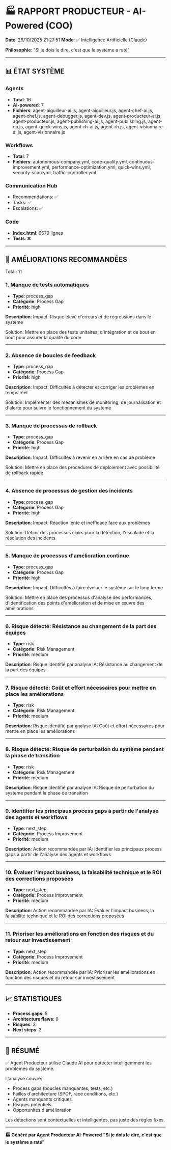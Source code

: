 # 🏭 RAPPORT PRODUCTEUR - AI-Powered (COO)

**Date**: 26/10/2025 21:27:51
**Mode**: ✅ Intelligence Artificielle (Claude)

**Philosophie**: "Si je dois le dire, c'est que le système a raté"

---

## 📊 ÉTAT SYSTÈME

### Agents
- **Total**: 16
- **AI-powered**: 7
- **Fichiers**: agent-aiguilleur-ai.js, agent-aiguilleur.js, agent-chef-ai.js, agent-chef.js, agent-debugger.js, agent-dev.js, agent-producteur-ai.js, agent-producteur.js, agent-publishing-ai.js, agent-publishing.js, agent-qa.js, agent-quick-wins.js, agent-rh-ai.js, agent-rh.js, agent-visionnaire-ai.js, agent-visionnaire.js

### Workflows
- **Total**: 7
- **Fichiers**: autonomous-company.yml, code-quality.yml, continuous-improvement.yml, performance-optimization.yml, quick-wins.yml, security-scan.yml, traffic-controller.yml

### Communication Hub
- Recommendations: ✅
- Tasks: ✅
- Escalations: ✅

### Code
- **Index.html**: 6679 lignes
- **Tests**: ❌

---

## 🔧 AMÉLIORATIONS RECOMMANDÉES

Total: 11


### 1. Manque de tests automatiques

- **Type**: process_gap
- **Catégorie**: Process Gap
- **Priorité**: high

**Description**:
Impact: Risque élevé d'erreurs et de régressions dans le système

Solution: Mettre en place des tests unitaires, d'intégration et de bout en bout pour assurer la qualité du code

---

### 2. Absence de boucles de feedback

- **Type**: process_gap
- **Catégorie**: Process Gap
- **Priorité**: high

**Description**:
Impact: Difficultés à détecter et corriger les problèmes en temps réel

Solution: Implémenter des mécanismes de monitoring, de journalisation et d'alerte pour suivre le fonctionnement du système

---

### 3. Manque de processus de rollback

- **Type**: process_gap
- **Catégorie**: Process Gap
- **Priorité**: high

**Description**:
Impact: Difficultés à revenir en arrière en cas de problème

Solution: Mettre en place des procédures de déploiement avec possibilité de rollback rapide

---

### 4. Absence de processus de gestion des incidents

- **Type**: process_gap
- **Catégorie**: Process Gap
- **Priorité**: high

**Description**:
Impact: Réaction lente et inefficace face aux problèmes

Solution: Définir des processus clairs pour la détection, l'escalade et la résolution des incidents

---

### 5. Manque de processus d'amélioration continue

- **Type**: process_gap
- **Catégorie**: Process Gap
- **Priorité**: high

**Description**:
Impact: Difficultés à faire évoluer le système sur le long terme

Solution: Mettre en place des processus d'analyse des performances, d'identification des points d'amélioration et de mise en œuvre des améliorations

---

### 6. Risque détecté: Résistance au changement de la part des équipes

- **Type**: risk
- **Catégorie**: Risk Management
- **Priorité**: medium

**Description**:
Risque identifié par analyse IA: Résistance au changement de la part des équipes

---

### 7. Risque détecté: Coût et effort nécessaires pour mettre en place les améliorations

- **Type**: risk
- **Catégorie**: Risk Management
- **Priorité**: medium

**Description**:
Risque identifié par analyse IA: Coût et effort nécessaires pour mettre en place les améliorations

---

### 8. Risque détecté: Risque de perturbation du système pendant la phase de transition

- **Type**: risk
- **Catégorie**: Risk Management
- **Priorité**: medium

**Description**:
Risque identifié par analyse IA: Risque de perturbation du système pendant la phase de transition

---

### 9. Identifier les principaux process gaps à partir de l'analyse des agents et workflows

- **Type**: next_step
- **Catégorie**: Process Improvement
- **Priorité**: medium

**Description**:
Action recommandée par IA: Identifier les principaux process gaps à partir de l'analyse des agents et workflows

---

### 10. Évaluer l'impact business, la faisabilité technique et le ROI des corrections proposées

- **Type**: next_step
- **Catégorie**: Process Improvement
- **Priorité**: medium

**Description**:
Action recommandée par IA: Évaluer l'impact business, la faisabilité technique et le ROI des corrections proposées

---

### 11. Prioriser les améliorations en fonction des risques et du retour sur investissement

- **Type**: next_step
- **Catégorie**: Process Improvement
- **Priorité**: medium

**Description**:
Action recommandée par IA: Prioriser les améliorations en fonction des risques et du retour sur investissement




---

## 📈 STATISTIQUES

- **Process gaps**: 5
- **Architecture flaws**: 0
- **Risques**: 3
- **Next steps**: 3

---

## 🎯 RÉSUMÉ

✅ Agent Producteur utilise Claude AI pour détecter intelligemment les problèmes du système.

L'analyse couvre:
- Process gaps (boucles manquantes, tests, etc.)
- Failles d'architecture (SPOF, race conditions, etc.)
- Agents manquants critiques
- Risques potentiels
- Opportunités d'amélioration

Les détections sont contextuelles et intelligentes, pas juste des règles fixes.

---

**🏭 Généré par Agent Producteur AI-Powered**
**"Si je dois le dire, c'est que le système a raté"**
